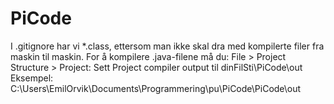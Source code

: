 # PiCode


I .gitignore har vi *.class, ettersom man ikke skal dra med kompilerte filer fra maskin til maskin. 
For å kompilere .java-filene må du:
File > Project Structure > Project:
  Sett Project compiler output til dinFilSti\PiCode\out
  Eksempel: C:\Users\EmilOrvik\Documents\Programmering\pu\PiCode\PiCode\out
